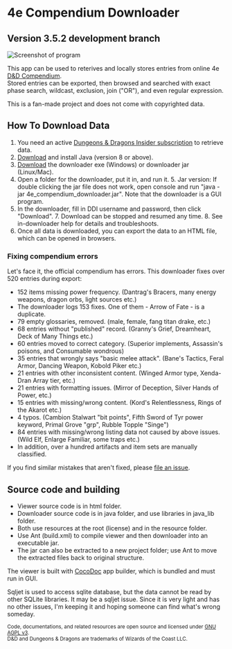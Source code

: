 # 4e Compendium Downloader #

## Version 3.5.2 development branch ##

![Screenshot of program](https://raw.githubusercontent.com/Sheep-y/trpg-dnd-4e-db/master/res/img/History%20-%20v3.5%20viewer.png)

This app can be used to reterives and locally stores entries from online 4e [D&D Compendium](http://www.wizards.com/dndinsider/compendium/database.aspx).
 <br/>
Stored entries can be exported, then browsed and searched with exact phase search, wildcast, exclusion, join ("OR"), and even regular expression.

This is a fan-made project and does not come with copyrighted data.

## How To Download Data ##

1. You need an active [Dungeons & Dragons Insider subscription](http://ddi.wizards.com/) to retrieve data.
2. [Download](http://www.java.com/) and install Java (version 8 or above).
3. [Download](https://github.com/Sheep-y/trpg-dnd-4e-db/releases/) the downloader exe (Windows) or downloader jar (Linux/Mac).
4. Open a folder for the downloader, put it in, and run it.
   5. Jar version: If double clicking the jar file does not work, open console and run "java -jar 4e_compendium_downloader.jar". Note that the downloader is a GUI program.
6. In the downloader, fill in DDI username and password, then click "Download".
   7. Download can be stopped and resumed any time.
   8. See in-downloader help for details and troubleshoots.
9. Once all data is downloaded, you can export the data to an HTML file, which can be opened in browsers.

### Fixing compendium errors ###

Let's face it, the official compendium has errors.
This downloader fixes over 520 entries during export:

* 152 items missing power frequency. (Dantrag's Bracers, many energy weapons, dragon orbs, light sources etc.)
 * The downloader logs 153 fixes. One of them - Arrow of Fate - is a duplicate.
* 79 empty glossaries, removed. (male, female, fang titan drake, etc.)
* 68 entries without "published" record. (Granny's Grief, Dreamheart, Deck of Many Things etc.)
* 60 entries moved to correct category. (Superior implements, Assassin's poisons, and Consumable wondrous)
* 35 entries that wrongly says "basic melee attack". (Bane's Tactics, Feral Armor, Dancing Weapon, Kobold Piker etc.)
* 21 entries with other inconsistent content. (Winged Armor type, Xenda-Dran Array tier, etc.)
* 21 entries with formatting issues. (Mirror of Deception, Silver Hands of Power, etc.)
* 15 entries with missing/wrong content. (Kord's Relentlessness, Rings of the Akarot etc.)
* 4 typos. (Cambion Stalwart "bit points", Fifth Sword of Tyr power keyword, Primal Grove "grp", Rubble Topple "Singe")
* 84 entries with missing/wrong listing data not caused by above issues. (Wild Elf, Enlarge Familiar, some traps etc.)
* In addition, over a hundred artifacts and item sets are manually classified.

If you find similar mistakes that aren't fixed, please [file an issue](https://github.com/Sheep-y/trpg-dnd-4e-db/issues/).

## Source code and building ##

* Viewer source code is in html folder.
* Downloader source code is in java folder, and use libraries in java_lib folder.
* Both use resources at the root (license) and in the resource folder.
* Use Ant (build.xml) to compile viewer and then downloader into an executable jar.
* The jar can also be extracted to a new project folder; use Ant to move the extracted files back to original structure.

The viewer is built with [CocoDoc](https://github.com/Sheep-y/CocoDoc/) app builder, which is bundled and must run in GUI.

Sqljet is used to access sqlite database, but the data cannot be read by other SQLite libraries.
It may be a sqljet issue.
Since it is very light and has no other issues, I'm keeping it and hoping someone can find what's wrong someday.

<small>
Code, documentations, and related resources are open source and licensed under <a href="https://www.gnu.org/licenses/agpl-3.0.en.html">GNU AGPL v3</a>. <br/>
D&D and Dungeons & Dragons are trademarks of Wizards of the Coast LLC.
</small>